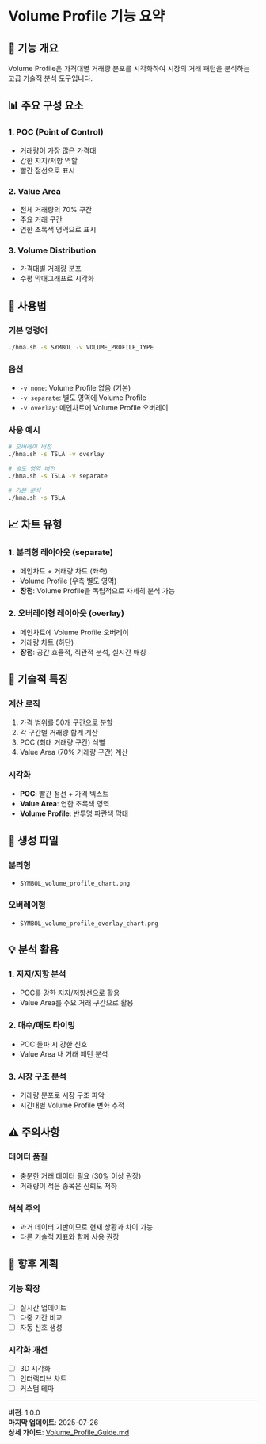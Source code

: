 # Volume Profile 기능 요약

## 🎯 기능 개요

Volume Profile은 가격대별 거래량 분포를 시각화하여 시장의 거래 패턴을 분석하는 고급 기술적 분석 도구입니다.

## 📊 주요 구성 요소

### 1. POC (Point of Control)
- 거래량이 가장 많은 가격대
- 강한 지지/저항 역할
- 빨간 점선으로 표시

### 2. Value Area
- 전체 거래량의 70% 구간
- 주요 거래 구간
- 연한 초록색 영역으로 표시

### 3. Volume Distribution
- 가격대별 거래량 분포
- 수평 막대그래프로 시각화

## 🚀 사용법

### 기본 명령어
```bash
./hma.sh -s SYMBOL -v VOLUME_PROFILE_TYPE
```

### 옵션
- `-v none`: Volume Profile 없음 (기본)
- `-v separate`: 별도 영역에 Volume Profile
- `-v overlay`: 메인차트에 Volume Profile 오버레이

### 사용 예시
```bash
# 오버레이 버전
./hma.sh -s TSLA -v overlay

# 별도 영역 버전
./hma.sh -s TSLA -v separate

# 기본 분석
./hma.sh -s TSLA
```

## 📈 차트 유형

### 1. 분리형 레이아웃 (separate)
- 메인차트 + 거래량 차트 (좌측)
- Volume Profile (우측 별도 영역)
- **장점**: Volume Profile을 독립적으로 자세히 분석 가능

### 2. 오버레이형 레이아웃 (overlay)
- 메인차트에 Volume Profile 오버레이
- 거래량 차트 (하단)
- **장점**: 공간 효율적, 직관적 분석, 실시간 매칭

## 🔧 기술적 특징

### 계산 로직
1. 가격 범위를 50개 구간으로 분할
2. 각 구간별 거래량 합계 계산
3. POC (최대 거래량 구간) 식별
4. Value Area (70% 거래량 구간) 계산

### 시각화
- **POC**: 빨간 점선 + 가격 텍스트
- **Value Area**: 연한 초록색 영역
- **Volume Profile**: 반투명 파란색 막대

## 📁 생성 파일

### 분리형
- `SYMBOL_volume_profile_chart.png`

### 오버레이형
- `SYMBOL_volume_profile_overlay_chart.png`

## 💡 분석 활용

### 1. 지지/저항 분석
- POC를 강한 지지/저항선으로 활용
- Value Area를 주요 거래 구간으로 활용

### 2. 매수/매도 타이밍
- POC 돌파 시 강한 신호
- Value Area 내 거래 패턴 분석

### 3. 시장 구조 분석
- 거래량 분포로 시장 구조 파악
- 시간대별 Volume Profile 변화 추적

## ⚠️ 주의사항

### 데이터 품질
- 충분한 거래 데이터 필요 (30일 이상 권장)
- 거래량이 적은 종목은 신뢰도 저하

### 해석 주의
- 과거 데이터 기반이므로 현재 상황과 차이 가능
- 다른 기술적 지표와 함께 사용 권장

## 🔄 향후 계획

### 기능 확장
- [ ] 실시간 업데이트
- [ ] 다중 기간 비교
- [ ] 자동 신호 생성

### 시각화 개선
- [ ] 3D 시각화
- [ ] 인터랙티브 차트
- [ ] 커스텀 테마

---

**버전**: 1.0.0  
**마지막 업데이트**: 2025-07-26  
**상세 가이드**: [Volume_Profile_Guide.md](Volume_Profile_Guide.md) 